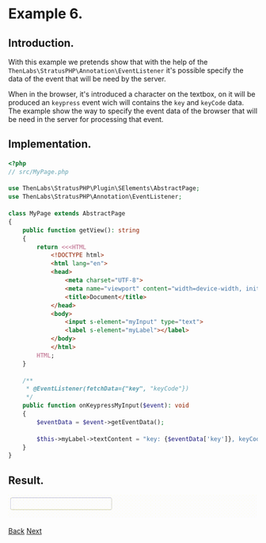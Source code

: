 
# Example 6.

## Introduction.

With this example we pretends show that with the help of the `ThenLabs\StratusPHP\Annotation\EventListener` it's possible specify the data of the event that will be need by the server.

When in the browser, it's introduced a character on the textbox, on it will be produced an `keypress` event wich will contains the `key` and `keyCode` data. The example show the way to specify the event data of the browser that will be need in the server for processing that event.

## Implementation.

```php
<?php
// src/MyPage.php

use ThenLabs\StratusPHP\Plugin\SElements\AbstractPage;
use ThenLabs\StratusPHP\Annotation\EventListener;

class MyPage extends AbstractPage
{
    public function getView(): string
    {
        return <<<HTML
            <!DOCTYPE html>
            <html lang="en">
            <head>
                <meta charset="UTF-8">
                <meta name="viewport" content="width=device-width, initial-scale=1.0">
                <title>Document</title>
            </head>
            <body>
                <input s-element="myInput" type="text">
                <label s-element="myLabel"></label>
            </body>
            </html>
        HTML;
    }

    /**
     * @EventListener(fetchData={"key", "keyCode"})
     */
    public function onKeypressMyInput($event): void
    {
        $eventData = $event->getEventData();

        $this->myLabel->textContent = "key: {$eventData['key']}, keyCode: {$eventData['keyCode']}";
    }
}
```

## Result.

![](result.gif)

<a class="float-left" href="../5/example.html">Back</a>
<a class="float-right" href="../7/example.html">Next</a>
